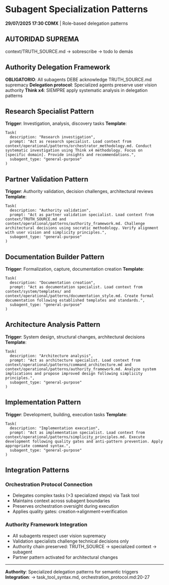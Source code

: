 # Subagent Specialization Patterns

**29/07/2025 17:30 CDMX** | Role-based delegation patterns

## AUTORIDAD SUPREMA
context/TRUTH_SOURCE.md → sobrescribe → todo lo demás

## Authority Delegation Framework
**OBLIGATORIO**: All subagents DEBE acknowledge TRUTH_SOURCE.md supremacy
**Delegation protocol**: Specialized agents preserve user vision authority
**Think x4**: SIEMPRE apply systematic analysis in delegation patterns

## Research Specialist Pattern
**Trigger**: Investigation, analysis, discovery tasks
**Template**:
```
Task(
  description: "Research investigation",
  prompt: "Act as research specialist. Load context from context/operational/patterns/orchestrator_methodology.md. Conduct systematic investigation using Think x4 methodology. Focus on [specific domain]. Provide insights and recommendations.",
  subagent_type: "general-purpose"
)
```

## Partner Validation Pattern  
**Trigger**: Authority validation, decision challenges, architectural reviews
**Template**:
```
Task(
  description: "Authority validation",
  prompt: "Act as partner validation specialist. Load context from context/TRUTH_SOURCE.md and context/operational/patterns/authority_framework.md. Challenge architectural decisions using socratic methodology. Verify alignment with user vision and simplicity principles.",
  subagent_type: "general-purpose"
)
```

## Documentation Builder Pattern
**Trigger**: Formalization, capture, documentation creation
**Template**:
```
Task(
  description: "Documentation creation",
  prompt: "Act as documentation specialist. Load context from context/system/templates/ and context/operational/patterns/documentation_style.md. Create formal documentation following established templates and standards.",
  subagent_type: "general-purpose"
)
```

## Architecture Analysis Pattern
**Trigger**: System design, structural changes, architectural decisions
**Template**:
```
Task(
  description: "Architecture analysis", 
  prompt: "Act as architecture specialist. Load context from context/operational/patterns/command_architecture.md and context/operational/patterns/authority_framework.md. Analyze system implications and propose improved design following simplicity principles.",
  subagent_type: "general-purpose"
)
```

## Implementation Pattern
**Trigger**: Development, building, execution tasks
**Template**:
```
Task(
  description: "Implementation execution",
  prompt: "Act as implementation specialist. Load context from context/operational/patterns/simplicity_principles.md. Execute development following quality gates and anti-pattern prevention. Apply appropriate command syntax.",
  subagent_type: "general-purpose" 
)
```

## Integration Patterns

### Orchestration Protocol Connection
- Delegates complex tasks (>3 specialized steps) via Task tool
- Maintains context across subagent boundaries  
- Preserves orchestration oversight during execution
- Applies quality gates: creation→alignment→verification

### Authority Framework Integration
- All subagents respect user vision supremacy
- Validation specialists challenge technical decisions only
- Authority chain preserved: TRUTH_SOURCE → specialized context → subagent
- Partner pattern activated for architectural changes

---
**Authority**: Specialized delegation patterns for semantic triggers
**Integration**: → task_tool_syntax.md, orchestration_protocol.md:20-27